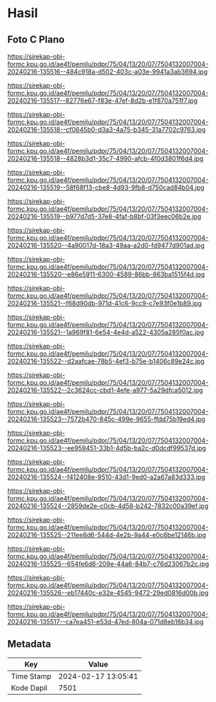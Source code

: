 # Hasil

## Foto C Plano

https://sirekap-obj-formc.kpu.go.id/ae4f/pemilu/pdpr/75/04/13/20/07/7504132007004-20240216-135516--484c918a-d502-403c-a03e-9941a3ab3694.jpg

https://sirekap-obj-formc.kpu.go.id/ae4f/pemilu/pdpr/75/04/13/20/07/7504132007004-20240216-135517--82776e67-f83e-47ef-8d2b-e1f870a751f7.jpg

https://sirekap-obj-formc.kpu.go.id/ae4f/pemilu/pdpr/75/04/13/20/07/7504132007004-20240216-135518--cf0645b0-d3a3-4a75-b345-31a7702c9763.jpg

https://sirekap-obj-formc.kpu.go.id/ae4f/pemilu/pdpr/75/04/13/20/07/7504132007004-20240216-135518--4828b3d1-35c7-4990-afcb-4f0d3801f6d4.jpg

https://sirekap-obj-formc.kpu.go.id/ae4f/pemilu/pdpr/75/04/13/20/07/7504132007004-20240216-135519--58f68f13-cbe8-4d93-9fb8-d750cad84b04.jpg

https://sirekap-obj-formc.kpu.go.id/ae4f/pemilu/pdpr/75/04/13/20/07/7504132007004-20240216-135519--b977d7d5-37e8-4faf-b8bf-03f3eec06b2e.jpg

https://sirekap-obj-formc.kpu.go.id/ae4f/pemilu/pdpr/75/04/13/20/07/7504132007004-20240216-135520--4a90017d-18a3-49aa-a2d0-fd9477d901ad.jpg

https://sirekap-obj-formc.kpu.go.id/ae4f/pemilu/pdpr/75/04/13/20/07/7504132007004-20240216-135520--e86e5911-6300-4589-86bb-863ba1515f4d.jpg

https://sirekap-obj-formc.kpu.go.id/ae4f/pemilu/pdpr/75/04/13/20/07/7504132007004-20240216-135521--f68d90db-971d-41c6-9cc9-c7e93f0e1b89.jpg

https://sirekap-obj-formc.kpu.go.id/ae4f/pemilu/pdpr/75/04/13/20/07/7504132007004-20240216-135521--1a969f81-6e54-4e4d-a522-4305a285f0ac.jpg

https://sirekap-obj-formc.kpu.go.id/ae4f/pemilu/pdpr/75/04/13/20/07/7504132007004-20240216-135522--d2aafcae-78b5-4ef3-b75e-b1406c89e24c.jpg

https://sirekap-obj-formc.kpu.go.id/ae4f/pemilu/pdpr/75/04/13/20/07/7504132007004-20240216-135522--2c3624cc-cbd1-4efe-a977-5a29dfca5012.jpg

https://sirekap-obj-formc.kpu.go.id/ae4f/pemilu/pdpr/75/04/13/20/07/7504132007004-20240216-135523--7572b470-845c-499e-9655-ffdd75b19ed4.jpg

https://sirekap-obj-formc.kpu.go.id/ae4f/pemilu/pdpr/75/04/13/20/07/7504132007004-20240216-135523--ee959451-33b1-4d5b-ba2c-d0dcdf99537d.jpg

https://sirekap-obj-formc.kpu.go.id/ae4f/pemilu/pdpr/75/04/13/20/07/7504132007004-20240216-135524--f412408e-9510-43d1-9ed0-a2a67a83d333.jpg

https://sirekap-obj-formc.kpu.go.id/ae4f/pemilu/pdpr/75/04/13/20/07/7504132007004-20240216-135524--2859de2e-c0cb-4d58-b242-7832c00a39ef.jpg

https://sirekap-obj-formc.kpu.go.id/ae4f/pemilu/pdpr/75/04/13/20/07/7504132007004-20240216-135525--211ee8d6-544d-4e2b-9a44-e0c6be12146b.jpg

https://sirekap-obj-formc.kpu.go.id/ae4f/pemilu/pdpr/75/04/13/20/07/7504132007004-20240216-135525--654fe6d6-209e-44a6-84b7-c76d23067b2c.jpg

https://sirekap-obj-formc.kpu.go.id/ae4f/pemilu/pdpr/75/04/13/20/07/7504132007004-20240216-135526--eb17440c-e32e-4545-9472-29ed0816d00b.jpg

https://sirekap-obj-formc.kpu.go.id/ae4f/pemilu/pdpr/75/04/13/20/07/7504132007004-20240216-135517--ca7ea451-e53d-47ed-804a-071d8eb16b34.jpg


## Metadata

| Key        | Value               |
| ---------- | ------------------- |
| Time Stamp | 2024-02-17 13:05:41 |
| Kode Dapil | 7501                |



